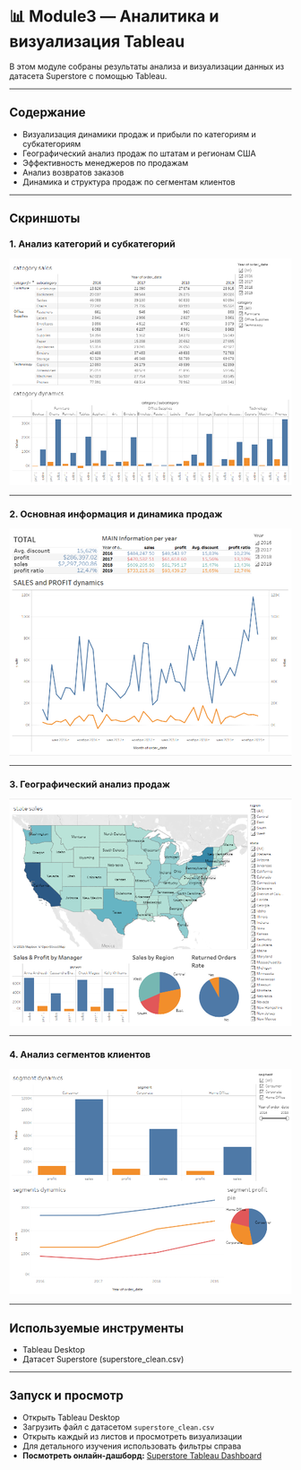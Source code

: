 # 📊 Module3 — Аналитика и визуализация Tableau

В этом модуле собраны результаты анализа и визуализации данных из датасета Superstore с помощью Tableau.

---

## Содержание

- Визуализация динамики продаж и прибыли по категориям и субкатегориям
- Географический анализ продаж по штатам и регионам США
- Эффективность менеджеров по продажам
- Анализ возвратов заказов
- Динамика и структура продаж по сегментам клиентов

---

## Скриншоты

### 1. Анализ категорий и субкатегорий

![category_DB](category_DB.png)

---

### 2. Основная информация и динамика продаж

![main_DB](main_DB.png)

---

### 3. Географический анализ продаж

![regionn_DB](regionn_db.png)

---

### 4. Анализ сегментов клиентов

![segment_DB](segment_DB.png)

---

## Используемые инструменты

- Tableau Desktop
- Датасет Superstore (superstore_clean.csv)

---

## Запуск и просмотр

- Открыть Tableau Desktop
- Загрузить файл с датасетом `superstore_clean.csv`
- Открыть каждый из листов и просмотреть визуализации
- Для детального изучения использовать фильтры справа
- **Посмотреть онлайн-дашборд:** [Superstore Tableau Dashboard](https://public.tableau.com/authoring/superstoreDB_examlpe_Ivan_S/)
